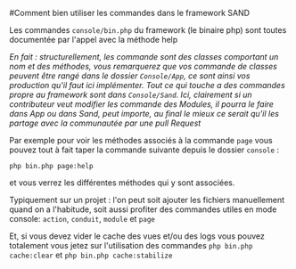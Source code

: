 #Comment bien utiliser les commandes dans le framework SAND

Les commandes `console/bin.php` du framework (le binaire php) sont toutes documentée par l'appel avec la méthode help

_En fait : structurellement, les commande sont des classes comportant un nom et des méthodes, vous remarquerez que vos commande de classes peuvent être rangé dans le dossier `Console/App`, ce sont ainsi vos production qu'il faut ici implémenter.
Tout ce qui touche a des commandes propre au framework sont dans `Console/Sand`. Ici, clairement si un contributeur veut modifier les commande des Modules, il pourra le faire dans App ou dans Sand, peut importe, au final le mieux ce serait qu'il les partage avec la communautée par une pull Request_


Par exemple pour voir les méthodes associés à la commande `page` vous pouvez tout à fait taper la commande suivante depuis le dossier `console` :

`php bin.php page:help`

et vous verrez les différentes méthodes qui y sont associées.

Typiquement sur un projet : l'on peut soit ajouter les fichiers manuellement quand on a l'habitude, soit aussi profiter des commandes utiles en mode console:
`action`, `conduit`, `module` et `page`

Et, si vous devez vider le cache des vues et/ou des logs vous pouvez totalement vous jetez sur l'utilisation des commandes
`php bin.php cache:clear`
et
`php bin.php cache:stabilize`